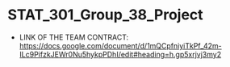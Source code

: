 # STAT_301_Group_38_Project

- LINK OF THE TEAM CONTRACT:
https://docs.google.com/document/d/1mQCpfniyiTkPf_42m-ILc9PifzkJEWr0Nu5hykpPDhI/edit#heading=h.gp5xrjvj3my2
